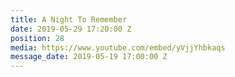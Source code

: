 ```yaml
---
title: A Night To Remember
date: 2019-05-29 17:20:00 Z
position: 28
media: https://www.youtube.com/embed/yVjjYhbkaqs
message_date: 2019-05-19 17:00:00 Z
---
```


